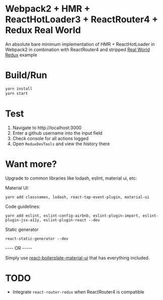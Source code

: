 # Webpack2 + HMR + ReactHotLoader3 + ReactRouter4 + Redux Real World
An absolute bare minimum implementation of HMR + ReactHotLoader in Webpack2 in combination with ReactRouter4 and stripped [Real World Redux](https://github.com/reactjs/redux/tree/master/examples/real-world) example

# Build/Run
```javascript
yarn install
yarn start
```
# Test
1. Navigate to http://localhost:3000
2. Enter a github username into the input field
3. Check console for all actions logged
4. Open `ReduxDevTools` and view the history there

# Want more?
Upgrade to common libraries like lodash, eslint, material ui, etc:

Material UI:
```
yarn add classnames, lodash, react-tap-event-plugin, material-ui
```
Code guidelines:
```
yarn add eslint, eslint-config-airbnb, eslint-plugin-import, eslint-plugin-jsx-a11y, eslint-plugin-react --dev
```
Static generator
```
react-static-generator --dev
```

---- OR -----

Simply use [react-boilerplate-material-ui](https://github.com/kzima/react-boilerplate-material-ui) that has everything included.

# TODO
- Integrate `react-router-redux` when ReactRouter4 is compatible 
